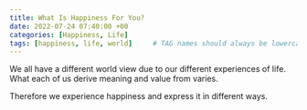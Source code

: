 ```yaml
---
title: What Is Happiness For You?
date: 2022-07-24 07:40:00 +00
categories: [Happiness, Life]
tags: [happiness, life, world]     # TAG names should always be lowercase
---
```


We all have a different world view due to our different experiences of life. What each of us derive meaning and value from varies.

Therefore we experience happiness and express it in different ways. 